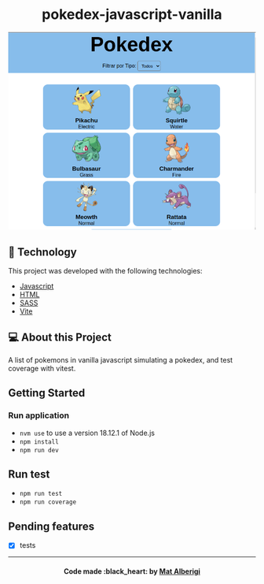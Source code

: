 <h1 align="center">
  pokedex-javascript-vanilla
</h1>

![image](./public/pokedex-javascript-vanilla.png)

## :rocket: Technology

This project was developed with the following technologies:

- [Javascript](https://developer.mozilla.org/pt-BR/docs/Web/JavaScript)
- [HTML](https://developer.mozilla.org/pt-BR/docs/Web/HTML)
- [SASS](https://sass-lang.com/)
- [Vite](https://vitejs.dev/guide/)

## 💻 About this Project

A list of pokemons in vanilla javascript simulating a pokedex, and test coverage with vitest.

## Getting Started

### Run application

- `nvm use` to use a version 18.12.1 of Node.js
- `npm install`
- `npm run dev`

## Run test

- `npm run test`
- `npm run coverage`

## Pending features

- [x] tests

---

<h4 align="center">
  Code made :black_heart: by <a href="https://www.linkedin.com/in/mateus-alberigi-252294218/" target="_blank">Mat Alberigi</a>
</h4>
